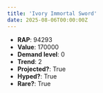 ```yaml
---
title: 'Ivory Immortal Sword'
date: 2025-08-06T00:00:00Z
---
```

- **RAP**: 94293
- **Value**: 170000
- **Demand level**: 0
- **Trend**: 2
- **Projected?**: True
- **Hyped?**: True
- **Rare?**: True
